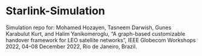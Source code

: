 # Starlink-Simulation
Simulation repo for:
Mohamed Hozayen, Tasneem Darwish, Gunes Karabulut Kurt, and Halim Yanikomeroglu, “A graph-based customizable handover framework for LEO satellite networks”, IEEE Globecom Workshops 2022, 04–08 December 2022, Rio de Janeiro, Brazil.
